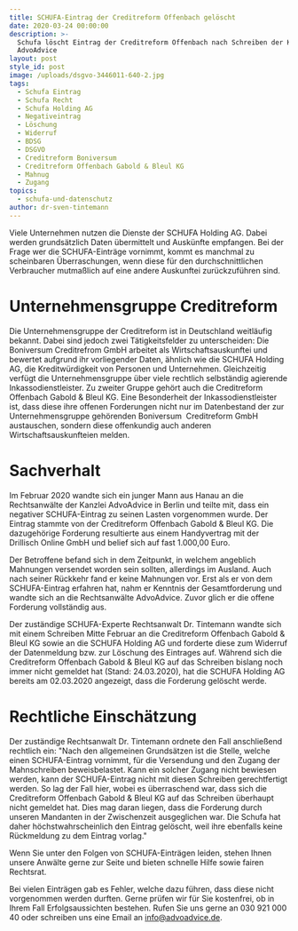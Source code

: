 ```yaml
---
title: SCHUFA-Eintrag der Creditreform Offenbach gelöscht
date: 2020-03-24 00:00:00
description: >-
  Schufa löscht Eintrag der Creditreform Offenbach nach Schreiben der Kanzlei 
  AdvoAdvice
layout: post
style_id: post
image: /uploads/dsgvo-3446011-640-2.jpg
tags:
  - Schufa Eintrag
  - Schufa Recht
  - Schufa Holding AG
  - Negativeintrag
  - Löschung
  - Widerruf
  - BDSG
  - DSGVO
  - Creditreform Boniversum
  - Creditreform Offenbach Gabold & Bleul KG
  - Mahnug
  - Zugang
topics:
  - schufa-und-datenschutz
author: dr-sven-tintemann
---
```


Viele Unternehmen nutzen die Dienste der SCHUFA Holding AG. Dabei werden grundsätzlich Daten übermittelt und Auskünfte empfangen. Bei der Frage wer die SCHUFA-Einträge vornimmt, kommt es manchmal zu scheinbaren Überraschungen, wenn diese für den durchschnittlichen Verbraucher mutma&szlig;lich auf eine andere Auskunftei zurückzuführen sind.

# Unternehmensgruppe Creditreform

Die Unternehmensgruppe der Creditreform ist in Deutschland weitläufig bekannt. Dabei sind jedoch zwei Tätigkeitsfelder zu unterscheiden: Die Boniversum Creditrefrom GmbH arbeitet als Wirtschaftsauskunftei und bewertet aufgrund ihr vorliegender Daten, ähnlich wie die SCHUFA Holding AG, die Kreditwürdigkeit von Personen und Unternehmen. Gleichzeitig verfügt die Unternehmensgruppe über viele rechtlich selbständig agierende Inkassodienstleister. Zu zweiter Gruppe gehört auch die Creditreform Offenbach Gabold & Bleul KG. Eine Besonderheit der Inkassodienstleister ist, dass diese ihre offenen Forderungen nicht nur im Datenbestand der zur Unternehmensgruppe gehörenden Boniversum&nbsp; Creditreform GmbH austauschen, sondern diese offenkundig auch anderen Wirtschaftsauskunfteien melden.

# Sachverhalt

Im Februar 2020 wandte sich ein junger Mann aus Hanau an die Rechtsanwälte der Kanzlei AdvoAdvice in Berlin und teilte mit, dass ein negativer SCHUFA-Eintrag zu seinen Lasten vorgenommen wurde. Der Eintrag stammte von der Creditreform Offenbach Gabold & Bleul KG. Die dazugehörige Forderung resultierte aus einem Handyvertrag mit der Drillisch Online GmbH und belief sich auf fast 1.000,00 Euro.&nbsp;

Der Betroffene befand sich in dem Zeitpunkt, in welchem angeblich Mahnungen versendet worden sein sollten, allerdings im Ausland. Auch nach seiner Rückkehr fand er keine Mahnungen vor. Erst als er von dem&nbsp; SCHUFA-Eintrag erfahren hat, nahm er Kenntnis der Gesamtforderung und wandte sich an die Rechtsanwälte AdvoAdvice. Zuvor glich er die offene Forderung vollständig aus.

Der zuständige SCHUFA-Experte Rechtsanwalt Dr. Tintemann wandte sich mit einem Schreiben Mitte Februar an die Creditreform Offenbach Gabold & Bleul KG sowie an die SCHUFA Holding AG und forderte diese zum Widerruf der Datenmeldung bzw. zur Löschung des Eintrages auf. Während sich die Creditreform Offenbach Gabold & Bleul KG auf das Schreiben bislang noch immer nicht gemeldet hat (Stand: 24.03.2020), hat die SCHUFA Holding AG bereits am 02.03.2020 angezeigt, dass die Forderung gelöscht werde.

# Rechtliche Einschätzung

Der zuständige Rechtsanwalt Dr. Tintemann ordnete den Fall anschlie&szlig;end rechtlich ein: "Nach den allgemeinen Grundsätzen ist die Stelle, welche einen SCHUFA-Eintrag vornimmt, für die Versendung und den Zugang der Mahnschreiben beweisbelastet. Kann ein solcher Zugang nicht bewiesen werden, kann der SCHUFA-Eintrag nicht mit diesen Schreiben gerechtfertigt werden. So lag der Fall hier, wobei es überraschend war, dass sich die Creditreform Offenbach Gabold & Bleul KG auf das Schreiben überhaupt nicht gemeldet hat. Dies mag daran liegen, dass die Forderung durch unseren Mandanten in der Zwischenzeit ausgeglichen war. Die Schufa hat daher höchstwahrscheinlich den Eintrag gelöscht, weil ihre ebenfalls keine Rückmeldung zu dem Eintrag vorlag."

Wenn Sie unter den Folgen von SCHUFA-Einträgen leiden, stehen Ihnen unsere Anwälte gerne zur Seite und bieten schnelle Hilfe sowie fairen Rechtsrat.

Bei vielen Einträgen gab es Fehler, welche dazu führen, dass diese nicht vorgenommen werden durften. Gerne prüfen wir für Sie kostenfrei, ob in Ihrem Fall Erfolgsaussichten bestehen. Rufen Sie uns gerne an 030 921 000 40 oder schreiben uns eine Email an info@advoadvice.de.

&nbsp;